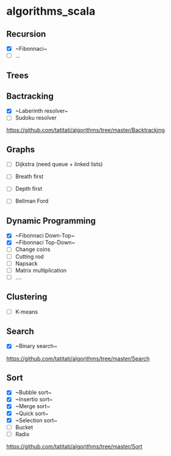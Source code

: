 # algorithms_scala

## Recursion
- [x] ~Fibonnaci~
- [ ] ...

## Trees

## Bactracking

- [x] ~Laberinth resolver~
- [ ] Sudoku resolver

https://github.com/tatitati/algorithms/tree/master/Backtracking

## Graphs

- [ ] Dijkstra (need queue + linked lists)
- [ ] Breath first
- [ ] Depth first
- [ ] Bellman Ford


## Dynamic Programming
- [x] ~Fibonnaci Down-Top~
- [x] ~Fibonnaci Top-Down~
- [ ] Change coins
- [ ] Cutting rod
- [ ] Napsack
- [ ] Matrix multiplication
- [ ] ....

## Clustering

- [ ] K-means

## Search

- [x] ~Binary search~

https://github.com/tatitati/algorithms/tree/master/Search

## Sort

- [x] ~Bubble sort~
- [x] ~Insertio sort~
- [x] ~Merge sort~
- [x] ~Quick sort~
- [x] ~Selection sort~
- [ ] Bucket
- [ ] Radix

https://github.com/tatitati/algorithms/tree/master/Sort
